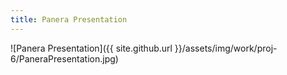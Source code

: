 ```yaml
---
title: Panera Presentation
---
```


![Panera Presentation]({{ site.github.url }}/assets/img/work/proj-6/PaneraPresentation.jpg)
